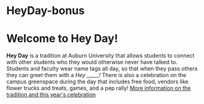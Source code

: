# HeyDay-bonus

# Welcome to Hey Day!

**Hey Day** is a tradition at Auburn University that allows students to connect with other students who they would otherwise never have talked to. 
Students and faculty wear name tags all day, so that when they pass others they can greet them with a *Hey _____!* There is also a celebration on the 
campus greenspace during the day that includes free food, vendors like flower trucks and treats, games, and a pep rally! 
[More information on the tradition and this year's celebration](https://sga.auburn.edu/hey-day/)
